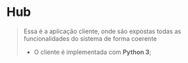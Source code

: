 # Hub

> Essa é a aplicação cliente, onde são expostas todas as funcionalidades do sistema de forma coerente
>
> - O cliente é implementada com **Python 3**;
